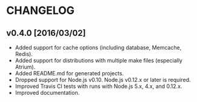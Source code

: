 # CHANGELOG

## v0.4.0 [2016/03/02]

- Added support for cache options (including database, Memcache, Redis).
- Added support for distributions with multiple make files (especially Atrium).
- Added README.md for generated projects.
- Dropped support for Node.js v0.10. Node.js v0.12.x or later is required.
- Improved Travis CI tests with runs with Node.js 5.x, 4.x, and 0.12.x.
- Improved documentation.
